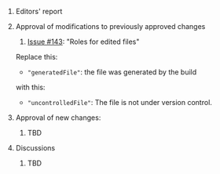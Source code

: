 1. Editors' report
1. Approval of modifications to previously approved changes
    1. [Issue #143](https://github.com/oasis-tcs/sarif-spec/issues/143): "Roles for edited files"

    Replace this:

    - `"generatedFile"`: the file was generated by the build

    with this:

    - `"uncontrolledFile"`: The file is not under version control.

1. Approval of new changes:
    1. TBD
1. Discussions
    1. TBD
